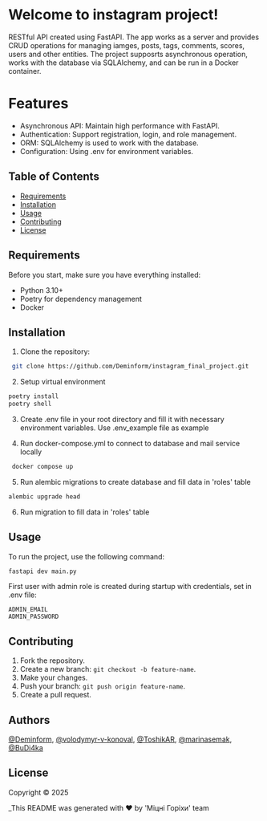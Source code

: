 # Welcome to instagram project!
RESTful API created using FastAPI. The app works as a server and provides CRUD operations for managing iamges, posts, tags, comments, scores, users and other entities.
The project supposrts asynchronous operation, works with the database via SQLAlchemy, and can be run in a Docker container.
# Features
- Asynchronous API: Maintain high performance with FastAPI.
- Authentication: Support registration, login, and role management.
- ORM: SQLAlchemy is used to work with the database.
- Configuration: Using .env for environment variables.

## Table of Contents
- [Requirements](#requirements)
- [Installation](#installation)
- [Usage](#usage)
- [Contributing](#contributing)
- [License](#license)

## Requirements
Before you start, make sure you have everything installed:
- Python 3.10+
- Poetry for dependency management
- Docker
  
## Installation
1. Clone the repository:
```bash
 git clone https://github.com/Deminform/instagram_final_project.git
```
2. Setup virtual environment
```bash
poetry install
poetry shell
```
3. Create .env file in your root directory and fill it with necessary environment variables.
Use .env_example file as example

4. Run docker-compose.yml to connect to database and mail service locally
```bash
 docker compose up
 ```
5. Run alembic migrations to create database and fill data in 'roles' table
```bash
alembic upgrade head
```
6. Run migration to fill data in 'roles' table

## Usage
To run the project, use the following command:
```bash
fastapi dev main.py
```

First user with admin role is created during startup with credentials, set in .env file:
```
ADMIN_EMAIL
ADMIN_PASSWORD
```


## Contributing
1. Fork the repository.
2. Create a new branch: `git checkout -b feature-name`.
3. Make your changes.
4. Push your branch: `git push origin feature-name`.
5. Create a pull request.

## Authors
[@Deminform](https://github.com/Deminform), [@volodymyr-v-konoval](https://github.com/volodymyr-v-konoval), [@ToshikAR](https://github.com/ToshikAR), [@marinasemak](https://github.com/marinasemak), [@BuDi4ka](https://github.com/BuDi4ka)

## License
Copyright © 2025

_This README was generated with ❤️ by 'Міцні Горіхи' team
